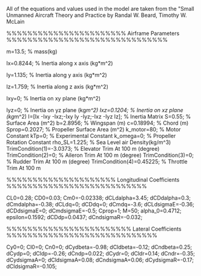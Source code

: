 All of the equations and values used in the model are taken from the "Small Unmanned Aircraft Theory and Practice by Randal W. Beard, Timothy W. McLain


%%%%%%%%%%%%%%%%%%%%%%% Airframe Parameters %%%%%%%%%%%%%%%%%%%%%%%%%%%%%%%

m=13.5; % mass(kg)

Ix=0.8244; % Inertia along x axis (kg*m^2) 

Iy=1.135; % Inertia along y axis (kg*m^2) 

Iz=1.759; % Inertia along z axis (kg*m^2) 

Ixy=0; % Inertia on xy plane (kg*m^2) 

Iyz=0; % Inertia on yz plane (kg*m^2) 
Ixz=0.1204; % Inertia on xz plane (kg*m^2) 
I=[Ix -Ixy -Ixz;-Ixy Iy -Iyz;-Ixz -Iyz Iz]; % Inertia Matrix
S=0.55; % Surface Area (m^2)
b=2.8956; % Wingspan (m)
c=0.18994; % Chord (m)
Sprop=0.2027; % Propeller Surface Area (m^2)
k_motor=80; % Motor Constant
kTp=0; % Experimental Constant 
k_omega=0; % Propeller Rotation Constant
rho_SL=1.225; % Sea Level air Density(kg/m^3)
TrimCondition(1)=-3.0373; % Elevator Trim At 100 m (degree) 
TrimCondition(2)=0; % Aileron Trim At 100 m (degree) 
TrimCondition(3)=0; % Rudder Trim At 100 m (degree) 
TrimCondition(4)=0.45225; % Throttle Trim At 100 m 



%%%%%%%%%%%%%%%%%%%%% Longitudinal Coefficients %%%%%%%%%%%%%%%%%%%%%%%%%%%

CL0=0.28;
CD0=0.03;
Cm0=-0.02338;
dCLdalpha=3.45;
dCDdalpha=0.3;
dCmdalpha=-0.38;
dCLdq=0;
dCDdq=0;
dCmdq=-3.6;
dCLdsigmaE=-0.36;
dCDdsigmaE=0;
dCmdsigmaE=-0.5;
Cprop=1;
M=50;
alpha_0=0.4712;
epsilon=0.1592;
dCDdp=0.0437;
dCndsigmaR=-0.032;


%%%%%%%%%%%%%%%%%%%%%%%% Lateral Coefficients %%%%%%%%%%%%%%%%%%%%%%%%%%%%%

Cy0=0;
Cl0=0;
Cn0=0;
dCydbeta=-0.98;
dCldbeta=-0.12;
dCndbeta=0.25;
dCydp=0;
dCldp=-0.26;
dCndp=0.022;
dCydr=0;
dCldr=0.14;
dCndr=-0.35;
dCydsigmaA=0;
dCldsigmaA=0.08;
dCndsigmaA=0.06;
dCydsigmaR=-0.17;
dCldsigmaR=-0.105;
